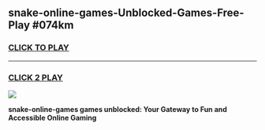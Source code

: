 
## snake-online-games-Unblocked-Games-Free-Play #074km
<h3>
<a href="https://us.freeplayer.one?title=snake-online-games&ref=9M">CLICK TO PLAY</a></h3>
<hr>

<h3>
<a href="https://us.freeplayer.one?title=snake-online-games&ref=9M">CLICK 2 PLAY</a>
  
</h3>

<a href="https://us.freeplayer.one?title=snake-online-games&ref=9M"><img src="https://clearcache.store/games.png"></a>


**snake-online-games games unblocked: Your Gateway to Fun and Accessible Online Gaming**
